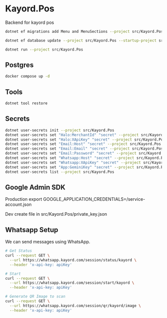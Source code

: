 # Kayord.Pos

Backend for kayord pos

```bash
dotnet ef migrations add Menu and MenuSections --project src/Kayord.Pos --startup-project src/Kayord.Pos --output-dir Data/Migrations

dotnet ef database update --project src/Kayord.Pos --startup-project src/Kayord.Pos

dotnet run --project src/Kayord.Pos
```

## Postgres

```bash
docker compose up -d
```

## Tools

```bash
dotnet tool restore
```

## Secrets

```bash
dotnet user-secrets init --project src/Kayord.Pos
dotnet user-secrets set "Halo:MerchantId" "secret" --project src/Kayord.Pos
dotnet user-secrets set "Halo:XApiKey" "secret" --project src/Kayord.Pos
dotnet user-secrets set "Email:Host" "secret" --project src/Kayord.Pos
dotnet user-secrets set "Email:Email" "secret" --project src/Kayord.Pos
dotnet user-secrets set "Email:Password" "secret" --project src/Kayord.Pos
dotnet user-secrets set "Whatsapp:Host" "secret" --project src/Kayord.Pos
dotnet user-secrets set "Whatsapp:XApiKey" "secret" --project src/Kayord.Pos
dotnet user-secrets set "App:GeminiKey" "secret" --project src/Kayord.Pos 
dotnet user-secrets list --project src/Kayord.Pos
```

## Google Admin SDK

Production
export GOOGLE_APPLICATION_CREDENTIALS=/service-account.json

Dev
create file in src/Kayord.Pos/private_key.json

## Whatsapp Setup

We can send messages using WhatsApp.

```bash
# Get Status
curl --request GET \
  --url https://whatsapp.kayord.com/session/status/kayord \
  --header 'x-api-key: apiKey'

# Start
curl --request GET \
  --url https://whatsapp.kayord.com/session/start/kayord \
  --header 'x-api-key: apiKey'

# Generate QR Image to scan
curl --request GET \
  --url https://whatsapp.kayord.com/session/qr/kayord/image \
  --header 'x-api-key: apiKey'  
```
